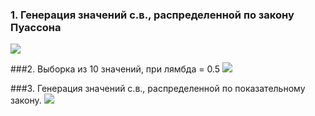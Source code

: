 
### 1.	Генерация значений с.в., распределенной по закону Пуассона
[![](https://sun9-22.userapi.com/c857432/v857432699/1d4f19/OeQDbSR-3Og.jpg)](https://sun9-22.userapi.com/c857432/v857432699/1d4f19/OeQDbSR-3Og.jpg)

###2. Выборка из 10 значений, при лямбда = 0.5
[![](https://sun9-57.userapi.com/c857432/v857432699/1d4f20/afuDnEPqmzg.jpg)](https://sun9-57.userapi.com/c857432/v857432699/1d4f20/afuDnEPqmzg.jpg)

###3. Генерация значений с.в., распределенной по показательному закону.
[![](https://sun9-15.userapi.com/c857432/v857432699/1d4f27/RXJdWf9Zucc.jpg)](https://sun9-15.userapi.com/c857432/v857432699/1d4f27/RXJdWf9Zucc.jpg)

